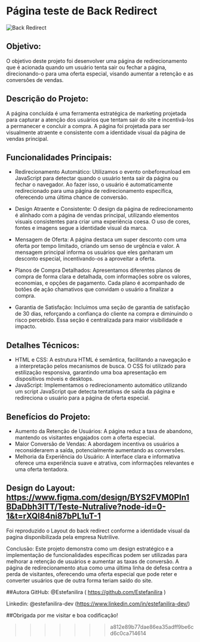 # Página teste de Back Redirect

![Back Redirect](https://github.com/Estefanilira/back-redirect-pv/assets/126111557/a3d8d60f-2d42-46b5-9e45-87d98fbb0cd1)


## Objetivo:
O objetivo deste projeto foi desenvolver uma página de redirecionamento que é acionada quando um usuário tenta sair ou fechar a página, 
direcionando-o para uma oferta especial, visando aumentar a retenção e as conversões de vendas.

## Descrição do Projeto:
A página concluída é uma ferramenta estratégica de marketing projetada para capturar a atenção dos usuários que tentam sair do site e incentivá-los a permanecer e concluir a compra. 
A página foi projetada para ser visualmente atraente e consistente com a identidade visual da página de vendas principal.

## Funcionalidades Principais:

* Redirecionamento Automático:
Utilizamos o evento onbeforeunload em JavaScript para detectar quando o usuário tenta sair da página ou fechar o navegador. 
Ao fazer isso, o usuário é automaticamente redirecionado para uma página de redirecionamento específica, oferecendo uma última chance de conversão.

* Design Atraente e Consistente:
O design da página de redirecionamento é alinhado com a página de vendas principal, utilizando elementos visuais consistentes para criar uma experiência coesa. O uso de cores, fontes e imagens segue a identidade visual da marca.

* Mensagem de Oferta:
A página destaca um super desconto com uma oferta por tempo limitado, criando um senso de urgência e valor. A mensagem principal informa os usuários que eles ganharam um desconto especial, incentivando-os a aproveitar a oferta.

* Planos de Compra Detalhados:
Apresentamos diferentes planos de compra de forma clara e detalhada, com informações sobre os valores, economias, e opções de pagamento. Cada plano é acompanhado de botões de ação chamativos que convidam o usuário a finalizar a compra.

* Garantia de Satisfação:
Incluímos uma seção de garantia de satisfação de 30 dias, reforçando a confiança do cliente na compra e diminuindo o risco percebido. Essa seção é centralizada para maior visibilidade e impacto.

## Detalhes Técnicos:

* HTML e CSS:
A estrutura HTML é semântica, facilitando a navegação e a interpretação pelos mecanismos de busca. O CSS foi utilizado para estilização responsiva, garantindo uma boa apresentação em dispositivos móveis e desktops.
* JavaScript:
Implementamos o redirecionamento automático utilizando um script JavaScript que detecta tentativas de saída da página e redireciona o usuário para a página de oferta especial.

## Benefícios do Projeto:

* Aumento da Retenção de Usuários:
A página reduz a taxa de abandono, mantendo os visitantes engajados com a oferta especial.
* Maior Conversão de Vendas:
A abordagem incentiva os usuários a reconsiderarem a saída, potencialmente aumentando as conversões.
* Melhoria da Experiência do Usuário:
A interface clara e informativa oferece uma experiência suave e atrativa, com informações relevantes e uma oferta tentadora.

## Design do Layout: https://www.figma.com/design/BYS2FVM0PIn1BDaDbh3ITT/Teste-Nutralive?node-id=0-1&t=rXQl84ni87bPL1uT-1

Foi reproduzido o Layout do back redirect conforme a identidade visual da pagina disponibilizada pela empresa Nutrilive.

Conclusão:
Este projeto demonstra como um design estratégico e a implementação de funcionalidades específicas podem ser utilizadas para melhorar a retenção de usuários e aumentar as taxas de conversão. 
A página de redirecionamento atua como uma última linha de defesa contra a perda de visitantes, oferecendo uma oferta especial que pode reter e converter usuários que de outra forma teriam saído do site.

##Autora
GitHub: @Estefanilira ( https://github.com/Estefanilira )

Linkedin: @estefanilira-dev (https://www.linkedin.com/in/estefanilira-dev/)

##Obrigada por me visitar e boa codificação!
>>>>>>> a812e89b77dae86ea35adff9be6cd6c0ca714614
